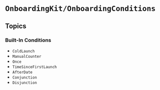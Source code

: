 # ``OnboardingKit/OnboardingConditions``

## Topics

### Built-In Conditions

- ``ColdLaunch``
- ``ManualCounter``
- ``Once``
- ``TimeSinceFirstLaunch``
- ``AfterDate``
- ``Conjunction``
- ``Disjunction``
